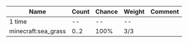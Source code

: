 | Name                | Count | Chance | Weight | Comment |
| ------------------- | ----- | ------ | ------ | ------- |
| 1 time              |    -- |     -- |     -- |         |
| minecraft:sea_grass |  0..2 |   100% |    3/3 |         |